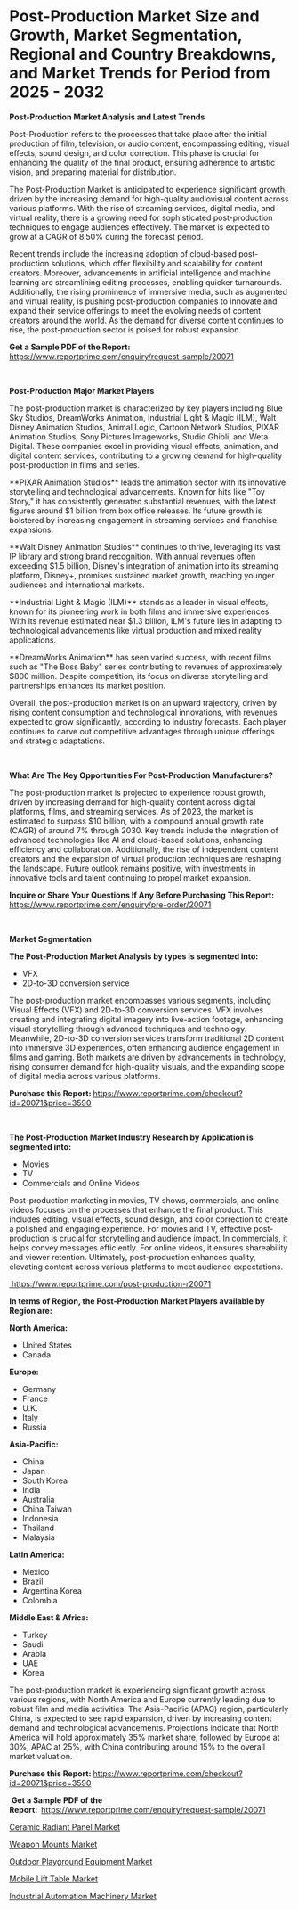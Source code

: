 <p><h1>Post-Production Market Size and Growth, Market Segmentation, Regional and Country Breakdowns, and Market Trends for Period from 2025 -  2032</h1></p><p><strong>Post-Production Market Analysis and Latest Trends</strong></p>
<p><p>Post-Production refers to the processes that take place after the initial production of film, television, or audio content, encompassing editing, visual effects, sound design, and color correction. This phase is crucial for enhancing the quality of the final product, ensuring adherence to artistic vision, and preparing material for distribution.</p><p>The Post-Production Market is anticipated to experience significant growth, driven by the increasing demand for high-quality audiovisual content across various platforms. With the rise of streaming services, digital media, and virtual reality, there is a growing need for sophisticated post-production techniques to engage audiences effectively. The market is expected to grow at a CAGR of 8.50% during the forecast period. </p><p>Recent trends include the increasing adoption of cloud-based post-production solutions, which offer flexibility and scalability for content creators. Moreover, advancements in artificial intelligence and machine learning are streamlining editing processes, enabling quicker turnarounds. Additionally, the rising prominence of immersive media, such as augmented and virtual reality, is pushing post-production companies to innovate and expand their service offerings to meet the evolving needs of content creators around the world. As the demand for diverse content continues to rise, the post-production sector is poised for robust expansion.</p></p>
<p><strong>Get a Sample PDF of the Report:&nbsp;</strong> <a href="https://www.reportprime.com/enquiry/request-sample/20071?utm_campaign=1873&utm_medium=2&utm_source=Github&utm_content=ia&utm_term=17032025&utm_id=post-production">https://www.reportprime.com/enquiry/request-sample/20071</a></p>
<p>&nbsp;</p>
<p><strong>Post-Production Major Market Players</strong></p>
<p><p>The post-production market is characterized by key players including Blue Sky Studios, DreamWorks Animation, Industrial Light & Magic (ILM), Walt Disney Animation Studios, Animal Logic, Cartoon Network Studios, PIXAR Animation Studios, Sony Pictures Imageworks, Studio Ghibli, and Weta Digital. These companies excel in providing visual effects, animation, and digital content services, contributing to a growing demand for high-quality post-production in films and series.</p><p>**PIXAR Animation Studios** leads the animation sector with its innovative storytelling and technological advancements. Known for hits like "Toy Story," it has consistently generated substantial revenues, with the latest figures around $1 billion from box office releases. Its future growth is bolstered by increasing engagement in streaming services and franchise expansions.</p><p>**Walt Disney Animation Studios** continues to thrive, leveraging its vast IP library and strong brand recognition. With annual revenues often exceeding $1.5 billion, Disney's integration of animation into its streaming platform, Disney+, promises sustained market growth, reaching younger audiences and international markets.</p><p>**Industrial Light & Magic (ILM)** stands as a leader in visual effects, known for its pioneering work in both films and immersive experiences. With its revenue estimated near $1.3 billion, ILM's future lies in adapting to technological advancements like virtual production and mixed reality applications.</p><p>**DreamWorks Animation** has seen varied success, with recent films such as "The Boss Baby" series contributing to revenues of approximately $800 million. Despite competition, its focus on diverse storytelling and partnerships enhances its market position.</p><p>Overall, the post-production market is on an upward trajectory, driven by rising content consumption and technological innovations, with revenues expected to grow significantly, according to industry forecasts. Each player continues to carve out competitive advantages through unique offerings and strategic adaptations.</p></p>
<p>&nbsp;</p>
<p><strong>What Are The Key Opportunities For Post-Production Manufacturers?</strong></p>
<p><p>The post-production market is projected to experience robust growth, driven by increasing demand for high-quality content across digital platforms, films, and streaming services. As of 2023, the market is estimated to surpass $10 billion, with a compound annual growth rate (CAGR) of around 7% through 2030. Key trends include the integration of advanced technologies like AI and cloud-based solutions, enhancing efficiency and collaboration. Additionally, the rise of independent content creators and the expansion of virtual production techniques are reshaping the landscape. Future outlook remains positive, with investments in innovative tools and talent continuing to propel market expansion.</p></p>
<p><strong>Inquire or Share Your Questions If Any Before Purchasing This Report:</strong> <a href="https://www.reportprime.com/enquiry/pre-order/20071?utm_campaign=1873&utm_medium=2&utm_source=Github&utm_content=ia&utm_term=17032025&utm_id=post-production">https://www.reportprime.com/enquiry/pre-order/20071</a></p>
<p>&nbsp;</p>
<p><strong>Market Segmentation</strong></p>
<p><strong>The Post-Production Market Analysis by types is segmented into:</strong></p>
<p><ul><li>VFX</li><li>2D-to-3D conversion service</li></ul></p>
<p><p>The post-production market encompasses various segments, including Visual Effects (VFX) and 2D-to-3D conversion services. VFX involves creating and integrating digital imagery into live-action footage, enhancing visual storytelling through advanced techniques and technology. Meanwhile, 2D-to-3D conversion services transform traditional 2D content into immersive 3D experiences, often enhancing audience engagement in films and gaming. Both markets are driven by advancements in technology, rising consumer demand for high-quality visuals, and the expanding scope of digital media across various platforms.</p></p>
<p><strong>Purchase this Report:&nbsp;</strong><a href="https://www.reportprime.com/checkout?id=20071&price=3590&utm_campaign=1873&utm_medium=2&utm_source=Github&utm_content=ia&utm_term=17032025&utm_id=post-production">https://www.reportprime.com/checkout?id=20071&price=3590</a></p>
<p>&nbsp;</p>
<p><strong>The Post-Production Market Industry Research by Application is segmented into:</strong></p>
<p><ul><li>Movies</li><li>TV</li><li>Commercials and Online Videos</li></ul></p>
<p><p>Post-production marketing in movies, TV shows, commercials, and online videos focuses on the processes that enhance the final product. This includes editing, visual effects, sound design, and color correction to create a polished and engaging experience. For movies and TV, effective post-production is crucial for storytelling and audience impact. In commercials, it helps convey messages efficiently. For online videos, it ensures shareability and viewer retention. Ultimately, post-production enhances quality, elevating content across various platforms to meet audience expectations.</p></p>
<p><a href="https://www.reportprime.com/post-production-r20071?utm_campaign=1873&utm_medium=2&utm_source=Github&utm_content=ia&utm_term=17032025&utm_id=post-production">&nbsp;https://www.reportprime.com/post-production-r20071</a></p>
<p><strong>In terms of Region, the Post-Production Market Players available by Region are:</strong></p>
<p>
    <p> <strong> North America: </strong>
        <ul>
            <li>United States</li>
            <li>Canada</li>
        </ul>
        </p> 
    <p> <strong> Europe: </strong>
        <ul>
            <li>Germany</li>
            <li>France</li>
            <li>U.K.</li>
            <li>Italy</li>
            <li>Russia</li>
        </ul>
        </p> 
    <p> <strong> Asia-Pacific: </strong>
        <ul>
            <li>China</li>
            <li>Japan</li>
            <li>South Korea</li>
            <li>India</li>
            <li>Australia</li>
            <li>China Taiwan</li>
            <li>Indonesia</li>
            <li>Thailand</li>
            <li>Malaysia</li>
        </ul>
        </p> 
    <p> <strong> Latin America: </strong>
        <ul>
            <li>Mexico</li>
            <li>Brazil</li>
            <li>Argentina Korea</li>
            <li>Colombia</li>
        </ul>
        </p> 
    <p> <strong> Middle East & Africa: </strong>
        <ul>
            <li>Turkey</li>
            <li>Saudi</li>
            <li>Arabia</li>
            <li>UAE</li>
            <li>Korea</li>
        </ul>
    </p>
    </p>
<p><p>The post-production market is experiencing significant growth across various regions, with North America and Europe currently leading due to robust film and media activities. The Asia-Pacific (APAC) region, particularly China, is expected to see rapid expansion, driven by increasing content demand and technological advancements. Projections indicate that North America will hold approximately 35% market share, followed by Europe at 30%, APAC at 25%, with China contributing around 15% to the overall market valuation.</p></p>
<p><strong>Purchase this Report: </strong><a href="https://www.reportprime.com/checkout?id=20071&price=3590&utm_campaign=1873&utm_medium=2&utm_source=Github&utm_content=ia&utm_term=17032025&utm_id=post-production">https://www.reportprime.com/checkout?id=20071&price=3590</a></p>
<p>&nbsp;<strong>Get a Sample PDF of the Report:&nbsp;&nbsp;</strong><a href="https://www.reportprime.com/enquiry/request-sample/20071?utm_campaign=1873&utm_medium=2&utm_source=Github&utm_content=ia&utm_term=17032025&utm_id=post-production">https://www.reportprime.com/enquiry/request-sample/20071</a></p>
<p><strong></strong></p>
<p><p><a href="https://www.linkedin.com/pulse/ceramic-radiant-panel-market-matrix-applications-types-cagr-zykre?utm_campaign=1873&utm_medium=2&utm_source=Github&utm_content=ia&utm_term=17032025&utm_id=post-production">Ceramic Radiant Panel Market</a></p><p><a href="https://www.linkedin.com/pulse/market-report-years-2025-2032-66-cagrshowing-significant-1by8e?utm_campaign=1873&utm_medium=2&utm_source=Github&utm_content=ia&utm_term=17032025&utm_id=post-production">Weapon Mounts Market</a></p><p><a href="https://www.linkedin.com/pulse/outdoor-playground-equipment-market-study-report-includinginformation-e8mxe?utm_campaign=1873&utm_medium=2&utm_source=Github&utm_content=ia&utm_term=17032025&utm_id=post-production">Outdoor Playground Equipment Market</a></p><p><a href="https://www.linkedin.com/pulse/future-mobile-lift-table-market-key-growth-drivers-forecasted-uvaje?utm_campaign=1873&utm_medium=2&utm_source=Github&utm_content=ia&utm_term=17032025&utm_id=post-production">Mobile Lift Table Market</a></p><p><a href="https://www.linkedin.com/pulse/examining-market-drivers-industrial-automation-machinery-2kzbe?utm_campaign=1873&utm_medium=2&utm_source=Github&utm_content=ia&utm_term=17032025&utm_id=post-production">Industrial Automation Machinery Market</a></p></p>